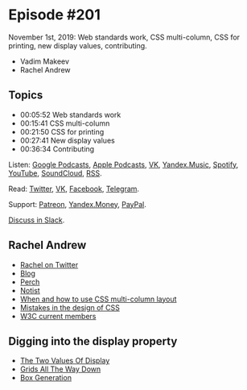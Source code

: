 # Episode #201

November 1st, 2019: Web standards work, CSS multi-column, CSS for printing, new display values, contributing.

- Vadim Makeev
- Rachel Andrew

## Topics

- 00:05:52 Web standards work
- 00:15:41 CSS multi-column
- 00:21:50 CSS for printing
- 00:27:41 New display values
- 00:36:34 Contributing

Listen: [Google Podcasts](https://podcasts.google.com/?feed=aHR0cHM6Ly93ZWItc3RhbmRhcmRzLnJ1L3BvZGNhc3QvZmVlZC8), [Apple Podcasts](https://podcasts.apple.com/podcast/id1080500016), [VK](https://vk.com/podcasts-32017543), [Yandex.Music](https://music.yandex.ru/album/6245956), [Spotify](https://open.spotify.com/show/3rzAcADjpBpXt73L0epTjV), [YouTube](https://www.youtube.com/playlist?list=PLMBnwIwFEFHcwuevhsNXkFTcadeX5R1Go), [SoundCloud](https://soundcloud.com/web-standards), [RSS](https://web-standards.ru/podcast/feed/).

Read: [Twitter](https://twitter.com/webstandards_ru), [VK](https://vk.com/webstandards_ru), [Facebook](https://www.facebook.com/webstandardsru), [Telegram](https://t.me/webstandards_ru).

Support: [Patreon](https://www.patreon.com/webstandards_ru), [Yandex.Money](https://money.yandex.ru/to/41001119329753), [PayPal](https://www.paypal.me/pepelsbey).

[Discuss in Slack](http://slack.web-standards.ru/).

## Rachel Andrew

- [Rachel on Twitter](https://twitter.com/rachelandrew)
- [Blog](https://rachelandrew.co.uk/)
- [Perch](https://grabaperch.com/)
- [Notist](https://noti.st/)
- [When and how to use CSS multi-column layout](https://www.smashingmagazine.com/2019/01/css-multiple-column-layout-multicol/)
- [Mistakes in the design of CSS](https://wiki.csswg.org/ideas/mistakes)
- [W3C current members](https://www.w3.org/Consortium/Member/List)

## Digging into the display property

- [The Two Values Of Display](https://www.smashingmagazine.com/2019/04/display-two-value/)
- [Grids All The Way Down](https://www.smashingmagazine.com/2019/05/display-grid-subgrid/)
- [Box Generation](https://www.smashingmagazine.com/2019/05/display-box-generation/)
